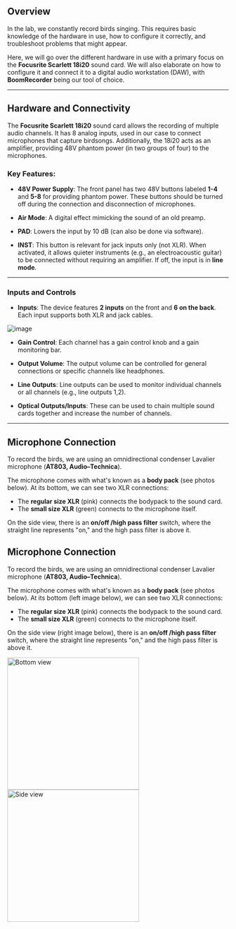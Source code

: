 ## Overview
In the lab, we constantly record birds singing. This requires basic knowledge of the hardware in use, how to configure it correctly, and troubleshoot problems that might appear. 

Here, we will go over the different hardware in use with a primary focus on the **Focusrite Scarlett 18i20** sound card. We will also elaborate on how to configure it and connect it to a digital audio workstation (DAW), with **BoomRecorder** being our tool of choice.

---

## Hardware and Connectivity

The **Focusrite Scarlett 18i20** sound card allows the recording of multiple audio channels. It has 8 analog inputs, used in our case to connect microphones that capture birdsongs. Additionally, the 18i20 acts as an amplifier, providing 48V phantom power (in two groups of four) to the microphones.

### Key Features:

- **48V Power Supply**: The front panel has two 48V buttons labeled **1-4** and **5-8** for providing phantom power. These buttons should be turned off during the connection and disconnection of microphones.

- **Air Mode**: A digital effect mimicking the sound of an old preamp.

- **PAD**: Lowers the input by 10 dB (can also be done via software).

- **INST**: This button is relevant for jack inputs only (not XLR). When activated, it allows quieter instruments (e.g., an electroacoustic guitar) to be connected without requiring an amplifier. If off, the input is in **line mode**.

---

### Inputs and Controls

- **Inputs**: The device features **2 inputs** on the front and **6 on the back**. Each input supports both XLR and jack cables.
  
![image](https://github.com/user-attachments/assets/ad104cde-afa6-4b25-a180-40c8a26cb696)

- **Gain Control**: Each channel has a gain control knob and a gain monitoring bar.

- **Output Volume**: The output volume can be controlled for general connections or specific channels like headphones.

- **Line Outputs**: Line outputs can be used to monitor individual channels or all channels (e.g., line outputs 1,2).

- **Optical Outputs/Inputs**: These can be used to chain multiple sound cards together and increase the number of channels.

---

## Microphone Connection

To record the birds, we are using an omnidirectional condenser Lavalier microphone (**AT803, Audio–Technica**). 

The microphone comes with what's known as a **body pack** (see photos below). At its bottom, we can see two XLR connections:
- The **regular size XLR** (pink) connects the bodypack to the sound card.
- The **small size XLR** (green) connects to the microphone itself. 

On the side view, there is an **on/off /high pass filter** switch, where the straight line represents "on," and the high pass filter is above it.

## Microphone Connection

To record the birds, we are using an omnidirectional condenser Lavalier microphone (**AT803, Audio–Technica**). 

The microphone comes with what's known as a **body pack** (see photos below). At its bottom (left image below), we can see two XLR connections:
- The **regular size XLR** (pink) connects the bodypack to the sound card.
- The **small size XLR** (green) connects to the microphone itself. 

On the side view (right image below), there is an **on/off /high pass filter** switch, where the straight line represents "on," and the high pass filter is above it.

<div style="display: inline-block;">
  <img src="https://github.com/user-attachments/assets/411f126f-2865-4c3e-ae86-f204a039c92e" alt="Bottom view" width="300"/>
  <img src="https://github.com/user-attachments/assets/bb6e63e7-d7a4-45a6-9f5d-ed1d2f8dbc5a" alt="Side view" width="300"/>
</div>
